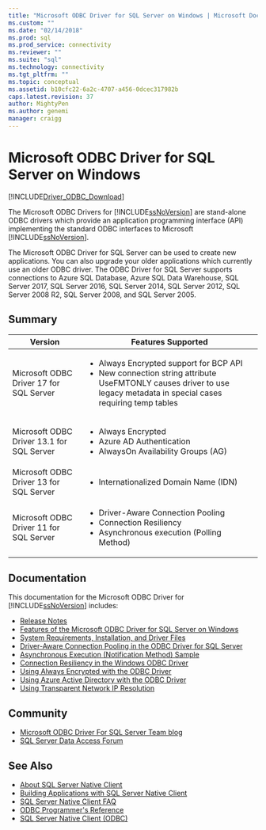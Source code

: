 ```yaml
---
title: "Microsoft ODBC Driver for SQL Server on Windows | Microsoft Docs"
ms.custom: ""
ms.date: "02/14/2018"
ms.prod: sql
ms.prod_service: connectivity
ms.reviewer: ""
ms.suite: "sql"
ms.technology: connectivity
ms.tgt_pltfrm: ""
ms.topic: conceptual
ms.assetid: b10cfc22-6a2c-4707-a456-0dcec317982b
caps.latest.revision: 37
author: MightyPen
ms.author: genemi
manager: craigg
---
```

# Microsoft ODBC Driver for SQL Server on Windows
[!INCLUDE[Driver_ODBC_Download](../../../includes/driver_odbc_download.md)]

The Microsoft ODBC Drivers for [!INCLUDE[ssNoVersion](../../../includes/ssnoversion_md.md)] are stand-alone ODBC drivers which provide an application programming interface (API) implementing the standard ODBC interfaces to Microsoft [!INCLUDE[ssNoVersion](../../../includes/ssnoversion_md.md)].

The Microsoft ODBC Driver for SQL Server can be used to create new applications. You can also upgrade your older applications which currently use an older ODBC driver. The ODBC Driver for SQL Server supports connections to Azure SQL Database, Azure SQL Data Warehouse, SQL Server 2017, SQL Server 2016, SQL Server 2014, SQL Server 2012, SQL Server 2008 R2, SQL Server 2008, and SQL Server 2005.  

## Summary

| Version       | Features Supported      |
| ------------- |---------------| 
| Microsoft ODBC Driver 17 for SQL Server | <ul><li>Always Encrypted support for BCP API</li><li>New connection string attribute UseFMTONLY causes driver to use legacy metadata in special cases requiring temp tables</li>
| Microsoft ODBC Driver 13.1 for SQL Server     | <ul><li>Always Encrypted</li><li>Azure AD Authentication</li><li>AlwaysOn Availability Groups (AG)</li></ul>   | 
| Microsoft ODBC Driver 13 for SQL Server      | <ul><li>Internationalized Domain Name (IDN)</li></ul> |
| Microsoft ODBC Driver 11 for SQL Server | <ul><li>Driver-Aware Connection Pooling</li><li>Connection Resiliency</li><li>Asynchronous execution (Polling Method)</li></ul> |    

## Documentation  
This documentation for the Microsoft ODBC Driver for [!INCLUDE[ssNoVersion](../../../includes/ssnoversion_md.md)] includes:  
  
-   [Release Notes](../../../connect/odbc/windows/release-notes.md)  
-   [Features of the Microsoft ODBC Driver for SQL Server on Windows](../../../connect/odbc/windows/features-of-the-microsoft-odbc-driver-for-sql-server-on-windows.md)  
-   [System Requirements, Installation, and Driver Files](../../../connect/odbc/windows/system-requirements-installation-and-driver-files.md)  
-   [Driver-Aware Connection Pooling in the ODBC Driver for SQL Server](../../../connect/odbc/windows/driver-aware-connection-pooling-in-the-odbc-driver-for-sql-server.md)  
-   [Asynchronous Execution &#40;Notification Method&#41; Sample](../../../connect/odbc/windows/asynchronous-execution-notification-method-sample.md)  
-   [Connection Resiliency in the Windows ODBC Driver](../../../connect/odbc/windows/connection-resiliency-in-the-windows-odbc-driver.md)  
-   [Using Always Encrypted with the ODBC Driver](../../../connect/odbc/using-always-encrypted-with-the-odbc-driver.md)
-   [Using Azure Active Directory with the ODBC Driver](../../../connect/odbc/using-azure-active-directory.md) 
-   [Using Transparent Network IP Resolution](../../../connect/odbc/using-transparent-network-ip-resolution.md)   

## Community  
- [Microsoft ODBC Driver For SQL Server Team blog](http://blogs.msdn.com/sqlnativeclient/default.aspx)  
- [SQL Server Data Access Forum](http://social.technet.microsoft.com/Forums/en/sqldataaccess/threads)  
  
## See Also  
- [About SQL Server Native Client](https://msdn.microsoft.com/sqlserver/ff658532.aspx)   
- [Building Applications with SQL Server Native Client](../../../relational-databases/native-client/applications/building-applications-with-sql-server-native-client.md)   
- [SQL Server Native Client FAQ](https://msdn.microsoft.com/sqlserver/aa937707.aspx)   
- [ODBC Programmer's Reference](../../../odbc/reference/odbc-programmer-s-reference.md)   
- [SQL Server Native Client (ODBC)](../../../relational-databases/native-client/odbc/sql-server-native-client-odbc.md)  

